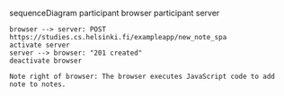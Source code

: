 sequenceDiagram
    participant browser
    participant server

    browser --> server: POST https://studies.cs.helsinki.fi/exampleapp/new_note_spa
    activate server
    server --> browser: "201 created"
    deactivate browser

    Note right of browser: The browser executes JavaScript code to add note to notes.
